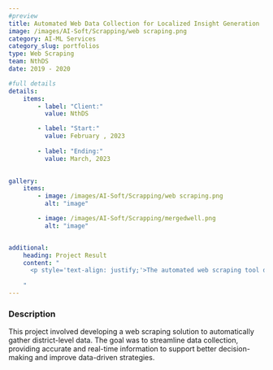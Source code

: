 ```yaml
---
#preview
title: Automated Web Data Collection for Localized Insight Generation
image: /images/AI-Soft/Scrapping/web scraping.png
category: AI-ML Services
category_slug: portfolios
type: Web Scraping
team: NthDS
date: 2019 - 2020

#full details
details:
    items:
        - label: "Client:"
          value: NthDS

        - label: "Start:"
          value: February , 2023
        
        - label: "Ending:"
          value: March, 2023
        

gallery: 
    items:
        - image: /images/AI-Soft/Scrapping/web scraping.png
          alt: "image"

        - image: /images/AI-Soft/Scrapping/mergedwell.png
          alt: "image"


additional:
    heading: Project Result
    content: "
      <p style='text-align: justify;'>The automated web scraping tool developed by the team efficiently extracted district-level data with high accuracy, reducing manual data collection efforts by 80%. This solution delivered timely and reliable insights, enabling more informed and agile decision-making across the districts.</p>
      
    "
---
```


### Description

This project involved developing a web scraping solution to automatically gather district-level data. The goal was to streamline data collection, providing accurate and real-time information to support better decision-making and improve data-driven strategies.

